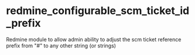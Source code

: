 redmine_configurable_scm_ticket_id_prefix
=========================================

Redmine module to allow admin ability to adjust the scm ticket reference prefix from "#" to any other string (or strings)
